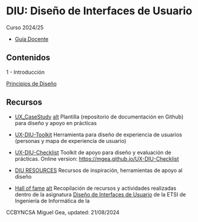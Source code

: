 # DIU: Diseño de Interfaces de Usuario 

Curso 2024/25

* [Guía Docente](GuiaDocente.md)

## Contenidos

1 - Introducción 

[Principios de Diseño](https://excalidraw.com/#json=Te-VfGEuXlndsuY6sCTRB,046qapc4yU1q3JDwhXBkGQ) 






## Recursos 

* [UX_CaseStudy](https://github.com/mgea/UX_CaseStudy) [alt](https://mgea.github.io/UX_CaseStudy/) Plantilla (repositorio de documentación en Github) para diseño y apoyo en prácticas 
* [UX-DIU-Toolkit](https://github.com/mgea/UX-DIU-Toolkit) Herramienta para diseño de experiencia de usuarios (personas y mapa de experiencia de usuario)
* [UX-DIU-Checklist](https://github.com/mgea/UX-DIU-Checklist) Toolkit de apoyo para diseño y evaluación de prácticas. Online version: https://mgea.github.io/UX-DIU-Checklist 
* [DIU RESOURCES](https://github.com/mgea/UX_CaseStudy/blob/master/DIU_Recursos.md) Recursos de inspiración, herramientas de apoyo al diseño 

* [Hall of fame](./hall_of_fame/README.md) [alt](https://mgea.github.io/DIU/#/hall_of_fame/)
  Recopilación de recursos y actividades realizadas dentro de la asignatura [Diseño de Interfaces de Usuario](https://lsi.ugr.es/lsi/node/969) de la ETSI de Ingeniería de Informática de la




CCBYNCSA Miguel Gea, updated: 21/08/2024


